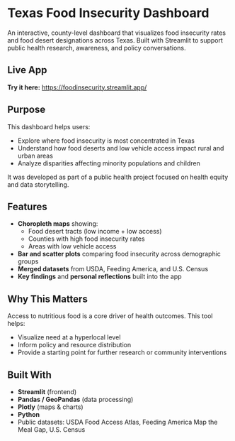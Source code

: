 # Texas Food Insecurity Dashboard

An interactive, county-level dashboard that visualizes food insecurity rates and food desert designations across Texas. Built with Streamlit to support public health research, awareness, and policy conversations.

## Live App
**Try it here:** https://foodinsecurity.streamlit.app/

## Purpose
This dashboard helps users:
- Explore where food insecurity is most concentrated in Texas
- Understand how food deserts and low vehicle access impact rural and urban areas
- Analyze disparities affecting minority populations and children

It was developed as part of a public health project focused on health equity and data storytelling.

## Features
- **Choropleth maps** showing:
  - Food desert tracts (low income + low access)
  - Counties with high food insecurity rates
  - Areas with low vehicle access
- **Bar and scatter plots** comparing food insecurity across demographic groups
- **Merged datasets** from USDA, Feeding America, and U.S. Census
- **Key findings** and **personal reflections** built into the app

## Why This Matters
Access to nutritious food is a core driver of health outcomes. This tool helps:
- Visualize need at a hyperlocal level
- Inform policy and resource distribution
- Provide a starting point for further research or community interventions

## Built With
- **Streamlit** (frontend)
- **Pandas / GeoPandas** (data processing)
- **Plotly** (maps & charts)
- **Python**
- Public datasets: USDA Food Access Atlas, Feeding America Map the Meal Gap, U.S. Census
